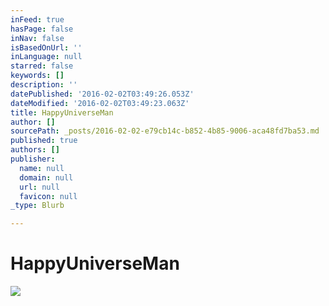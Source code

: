 ```yaml
---
inFeed: true
hasPage: false
inNav: false
isBasedOnUrl: ''
inLanguage: null
starred: false
keywords: []
description: ''
datePublished: '2016-02-02T03:49:26.053Z'
dateModified: '2016-02-02T03:49:23.063Z'
title: HappyUniverseMan
author: []
sourcePath: _posts/2016-02-02-e79cb14c-b852-4b85-9006-aca48fd7ba53.md
published: true
authors: []
publisher:
  name: null
  domain: null
  url: null
  favicon: null
_type: Blurb

---
```

# HappyUniverseMan
![](https://s3-us-west-2.amazonaws.com/the-grid-img/p/2d515b6aaec94d4105bf6f341a6b807e11678d7d.jpg)